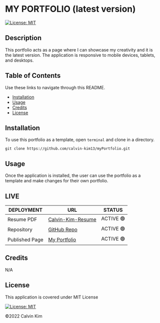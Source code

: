 # MY PORTFOLIO (latest version)

[![License: MIT](https://img.shields.io/badge/License-MIT-blue.svg)](https://opensource.org/licenses/MIT)

## Description

This portfolio acts as a page where I can showcase my creativity and it is the latest version. The application is responsive to mobile devices, tablets, and desktops.

## Table of Contents

Use these links to navigate through this README.

- [Installation](#installation)
- [Usage](#usage)
- [Credits](#credits)
- [License](#license)

## Installation

To use this portfolio as a template, open `terminal` and clone in a directory.

    git clone https://github.com/calvin-kim13/myPortfolio.git

## Usage

Once the application is installed, the user can use the portfolio as a template and make changes for their own portfolio.

## LIVE

| DEPLOYMENT     | URL                                                         | STATUS    |
| -------------- | ----------------------------------------------------------- | --------- |
| Resume PDF     | [Calvin-Kim-Resume](./resume/Calvin-Kim-Resume.pdf)         | ACTIVE 🟢 |
| Repository     | [GitHub Repo](https://github.com/calvin-kim13/myPortfolio)  | ACTIVE 🟢 |
| Published Page | [My Portfolio](https://calvin-kim13.github.io/myPortfolio/) | ACTIVE 🟢 |

## Credits

N/A

## License

This application is covered under MIT License

[![License: MIT](https://img.shields.io/badge/License-MIT-blue.svg)](https://opensource.org/licenses/MIT)

©2022 Calvin Kim
